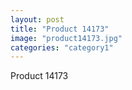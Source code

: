 ```yaml
---
layout: post
title: "Product 14173"
image: "product14173.jpg"
categories: "category1"
---
```

Product 14173
